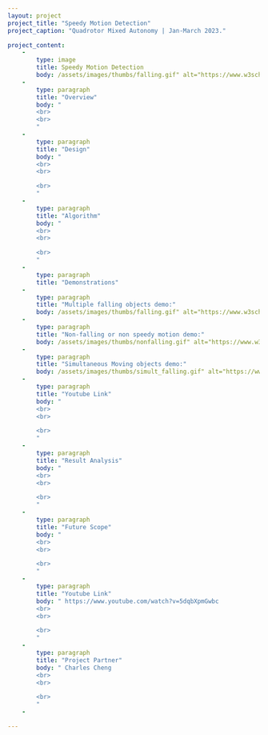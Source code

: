 ```yaml
---
layout: project
project_title: "Speedy Motion Detection"
project_caption: "Quadrotor Mixed Autonomy | Jan-March 2023."

project_content:
    - 
        type: image
        title: Speedy Motion Detection
        body: /assets/images/thumbs/falling.gif" alt="https://www.w3schools.com/bootstrap4/paris.jpg
    -
        type: paragraph
        title: "Overview"
        body: " 
        <br>
        <br>
        "
    -
        type: paragraph
        title: "Design"
        body: "
        <br>
        <br>

        <br>
        "
    -
        type: paragraph
        title: "Algorithm"
        body: "
        <br>
        <br>

        <br>
        "
    -
        type: paragraph
        title: "Demonstrations"
    -
        type: paragraph
        title: "Multiple falling objects demo:"
        body: /assets/images/thumbs/falling.gif" alt="https://www.w3schools.com/bootstrap4/paris.jpg
    -
        type: paragraph
        title: "Non-falling or non speedy motion demo:"
        body: /assets/images/thumbs/nonfalling.gif" alt="https://www.w3schools.com/bootstrap4/paris.jpg
    -
        type: paragraph
        title: "Simultaneous Moving objects demo:"
        body: /assets/images/thumbs/simult_falling.gif" alt="https://www.w3schools.com/bootstrap4/paris.jpg
    -
        type: paragraph
        title: "Youtube Link"
        body: "
        <br>
        <br>

        <br>
        "
    -
        type: paragraph
        title: "Result Analysis"
        body: "
        <br>
        <br>

        <br>
        "
    -
        type: paragraph
        title: "Future Scope"
        body: "
        <br>
        <br>

        <br>
        "
    -
        type: paragraph
        title: "Youtube Link"
        body: " https://www.youtube.com/watch?v=5dqbXpmGwbc
        <br>
        <br>

        <br>
        "
    -
        type: paragraph
        title: "Project Partner"
        body: " Charles Cheng
        <br>
        <br>

        <br>
        "
    -

---
```


